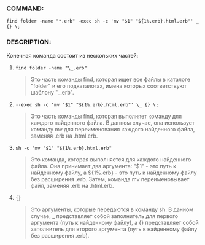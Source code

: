 ### COMMAND:

`find folder -name "*.erb" -exec sh -c 'mv "$1" "${1%.erb}.html.erb"' _ {} \;`

### DESCRIPTION:

Конечная команда состоит из нескольких частей:

1.  `find folder -name "\_.erb"`

    > Это часть команды find, которая ищет все файлы в каталоге "folder" и его подкаталогах, имена которых соответствуют шаблону "\_.erb".

2.  `--exec sh -c 'mv "$1" "${1%.erb}.html.erb"' \_ {} \;`
    > Это часть команды find, которая выполняет команду для каждого найденного файла. В данном случае, она использует команду mv для переименования каждого найденного файла, заменяя .erb на .html.erb.
3.  `sh -c 'mv "$1" "${1%.erb}.html.erb"`
    > Это команда, которая выполняется для каждого найденного файла. Она принимает два аргумента: "$1" - это путь к найденному файлу, а ${1%.erb} - это путь к найденному файлу без расширения .erb. Затем, команда mv переименовывает файл, заменяя .erb на .html.erb.
4.  `{}`
    > Это аргументы, которые передаются в команду sh. В данном случае, \_ представляет собой заполнитель для первого аргумента (путь к найденному файлу), а {} представляет собой заполнитель для второго аргумента (путь к найденному файлу без расширения .erb).
